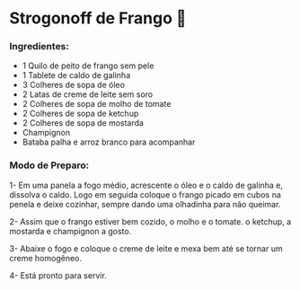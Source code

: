 # Strogonoff de Frango :chicken:

### Ingredientes:

* 1 Quilo de peito de frango sem pele
* 1 Tablete de caldo de galinha 
* 3 Colheres de sopa de óleo
* 2 Latas de creme de leite sem soro
* 2 Colheres de sopa de molho de tomate 
* 2 Colheres de sopa de ketchup
* 2 Colheres de sopa de mostarda
* Champignon
* Bataba palha e arroz branco para acompanhar

 ### Modo de Preparo:

1- Em uma panela a fogo médio, acrescente o óleo e o caldo de galinha e, dissolva o caldo. Logo em seguida coloque o frango picado em cubos na penela e deixe cozinhar, sempre dando uma olhadinha para não queimar.

2- Assim que o frango estiver bem cozido, o molho e o tomate. o ketchup, a mostarda e champignon a gosto.

3- Abaixe o fogo e coloque o creme de leite e mexa bem até se tornar um creme homogêneo.

4- Está pronto para servir.